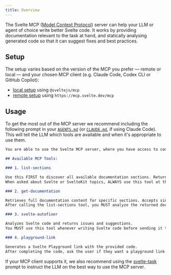 ```yaml
---
title: Overview
---
```


The Svelte MCP ([Model Context Protocol](https://modelcontextprotocol.io/docs/getting-started/intro)) server can help your LLM or agent of choice write better Svelte code. It works by providing documentation relevant to the task at hand, and statically analysing generated code so that it can suggest fixes and best practices.

## Setup

The setup varies based on the version of the MCP you prefer — remote or local — and your chosen MCP client (e.g. Claude Code, Codex CLI or GitHub Copilot):

- [local setup](local-setup) using `@sveltejs/mcp`
- [remote setup](remote-setup) using `https://mcp.svelte.dev/mcp`

## Usage

To get the most out of the MCP server we recommend including the following prompt in your [`AGENTS.md`](https://agents.md) (or [`CLAUDE.md`](https://docs.claude.com/en/docs/claude-code/memory#claude-md-imports), if using Claude Code). This will tell the LLM which tools are available and when it's appropriate to use them.

```md
You are able to use the Svelte MCP server, where you have access to comprehensive Svelte 5 and SvelteKit documentation. Here's how to use the available tools effectively:

## Available MCP Tools:

### 1. list-sections

Use this FIRST to discover all available documentation sections. Returns a structured list with titles, use_cases, and paths.
When asked about Svelte or SvelteKit topics, ALWAYS use this tool at the start of the chat to find relevant sections.

### 2. get-documentation

Retrieves full documentation content for specific sections. Accepts single or multiple sections.
After calling the list-sections tool, you MUST analyze the returned documentation sections (especially the use_cases field) and then use the get-documentation tool to fetch ALL documentation sections that are relevant for the user's task.

### 3. svelte-autofixer

Analyzes Svelte code and returns issues and suggestions.
You MUST use this tool whenever writing Svelte code before sending it to the user. Keep calling it until no issues or suggestions are returned.

### 4. playground-link

Generates a Svelte Playground link with the provided code.
After completing the code, ask the user if they want a playground link. Only call this tool after user confirmation and NEVER if code was written to files in their project.
```

If your MCP client supports it, we also recommend using the [svelte-task](prompts#svelte-task) prompt to instruct the LLM on the best way to use the MCP server.
